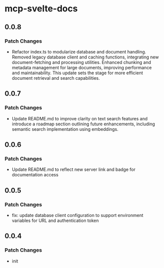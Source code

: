 # mcp-svelte-docs

## 0.0.8

### Patch Changes

- Refactor index.ts to modularize database and document handling.
  Removed legacy database client and caching functions, integrating
  new document-fetching and processing utilities. Enhanced chunking
  and metadata management for large documents, improving performance
  and maintainability. This update sets the stage for more efficient
  document retrieval and search capabilities.

## 0.0.7

### Patch Changes

- Update README.md to improve clarity on text search features and
  introduce a roadmap section outlining future enhancements, including
  semantic search implementation using embeddings.

## 0.0.6

### Patch Changes

- Update README.md to reflect new server link and badge for
  documentation access

## 0.0.5

### Patch Changes

- fix: update database client configuration to support environment
  variables for URL and authentication token

## 0.0.4

### Patch Changes

- init
